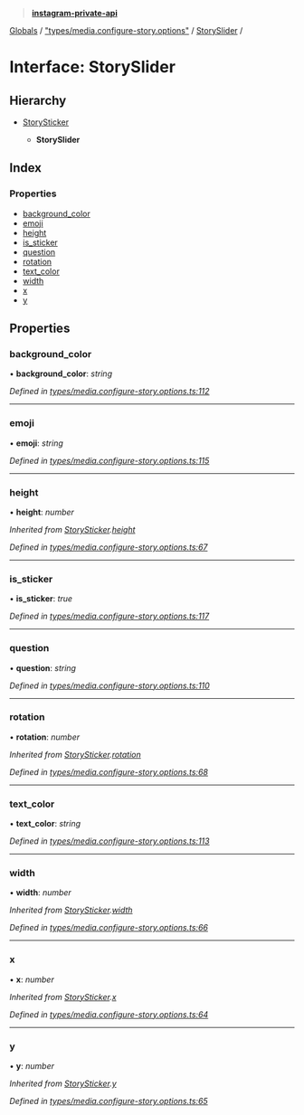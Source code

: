 > **[instagram-private-api](../README.md)**

[Globals](../README.md) / ["types/media.configure-story.options"](../modules/_types_media_configure_story_options_.md) / [StorySlider](_types_media_configure_story_options_.storyslider.md) /

# Interface: StorySlider

## Hierarchy

* [StorySticker](_types_media_configure_story_options_.storysticker.md)

  * **StorySlider**

## Index

### Properties

* [background_color](_types_media_configure_story_options_.storyslider.md#background_color)
* [emoji](_types_media_configure_story_options_.storyslider.md#emoji)
* [height](_types_media_configure_story_options_.storyslider.md#height)
* [is_sticker](_types_media_configure_story_options_.storyslider.md#is_sticker)
* [question](_types_media_configure_story_options_.storyslider.md#question)
* [rotation](_types_media_configure_story_options_.storyslider.md#rotation)
* [text_color](_types_media_configure_story_options_.storyslider.md#text_color)
* [width](_types_media_configure_story_options_.storyslider.md#width)
* [x](_types_media_configure_story_options_.storyslider.md#x)
* [y](_types_media_configure_story_options_.storyslider.md#y)

## Properties

###  background_color

• **background_color**: *string*

*Defined in [types/media.configure-story.options.ts:112](https://github.com/dilame/instagram-private-api/blob/01eb399/src/types/media.configure-story.options.ts#L112)*

___

###  emoji

• **emoji**: *string*

*Defined in [types/media.configure-story.options.ts:115](https://github.com/dilame/instagram-private-api/blob/01eb399/src/types/media.configure-story.options.ts#L115)*

___

###  height

• **height**: *number*

*Inherited from [StorySticker](_types_media_configure_story_options_.storysticker.md).[height](_types_media_configure_story_options_.storysticker.md#height)*

*Defined in [types/media.configure-story.options.ts:67](https://github.com/dilame/instagram-private-api/blob/01eb399/src/types/media.configure-story.options.ts#L67)*

___

###  is_sticker

• **is_sticker**: *true*

*Defined in [types/media.configure-story.options.ts:117](https://github.com/dilame/instagram-private-api/blob/01eb399/src/types/media.configure-story.options.ts#L117)*

___

###  question

• **question**: *string*

*Defined in [types/media.configure-story.options.ts:110](https://github.com/dilame/instagram-private-api/blob/01eb399/src/types/media.configure-story.options.ts#L110)*

___

###  rotation

• **rotation**: *number*

*Inherited from [StorySticker](_types_media_configure_story_options_.storysticker.md).[rotation](_types_media_configure_story_options_.storysticker.md#rotation)*

*Defined in [types/media.configure-story.options.ts:68](https://github.com/dilame/instagram-private-api/blob/01eb399/src/types/media.configure-story.options.ts#L68)*

___

###  text_color

• **text_color**: *string*

*Defined in [types/media.configure-story.options.ts:113](https://github.com/dilame/instagram-private-api/blob/01eb399/src/types/media.configure-story.options.ts#L113)*

___

###  width

• **width**: *number*

*Inherited from [StorySticker](_types_media_configure_story_options_.storysticker.md).[width](_types_media_configure_story_options_.storysticker.md#width)*

*Defined in [types/media.configure-story.options.ts:66](https://github.com/dilame/instagram-private-api/blob/01eb399/src/types/media.configure-story.options.ts#L66)*

___

###  x

• **x**: *number*

*Inherited from [StorySticker](_types_media_configure_story_options_.storysticker.md).[x](_types_media_configure_story_options_.storysticker.md#x)*

*Defined in [types/media.configure-story.options.ts:64](https://github.com/dilame/instagram-private-api/blob/01eb399/src/types/media.configure-story.options.ts#L64)*

___

###  y

• **y**: *number*

*Inherited from [StorySticker](_types_media_configure_story_options_.storysticker.md).[y](_types_media_configure_story_options_.storysticker.md#y)*

*Defined in [types/media.configure-story.options.ts:65](https://github.com/dilame/instagram-private-api/blob/01eb399/src/types/media.configure-story.options.ts#L65)*